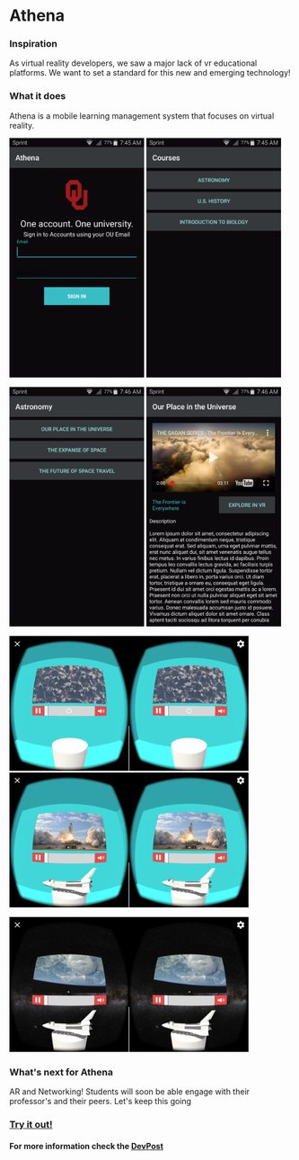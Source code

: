 # Athena

### Inspiration
As virtual reality developers, we saw a major lack of vr educational platforms. We want to set a standard for this new and emerging technology!

### What it does
Athena is a mobile learning management system that focuses on virtual reality.

<img src="images/SingleSignOn.png" alt="Single Sign On" width="240" height="426"/> <img src="images/Courses.png" alt="Courses" width="240" height="426"/> 

<img src="images/Lessons.png" alt="Lessons" width="240" height="426"/> <img src="images/LessonView.png" alt="Lesson View" width="240" height="426"/> 

<img src="images/VRVideo.png" alt="VR Video" width="426" height="240"/> <img src="images/VRModel.png" alt="VR Model" width="426" height="240"/>

<img src="images/VRSkyBox.png" alt="VR SkyBox" width="426" height="240"/>

### What's next for Athena
AR and Networking! Students will soon be able engage with their professor's and their peers. Let's keep this going

### [Try it out!](https://athena.bryson.cc)

#### For more information check the [DevPost](https://devpost.com/software/athena-3q5e4i)
